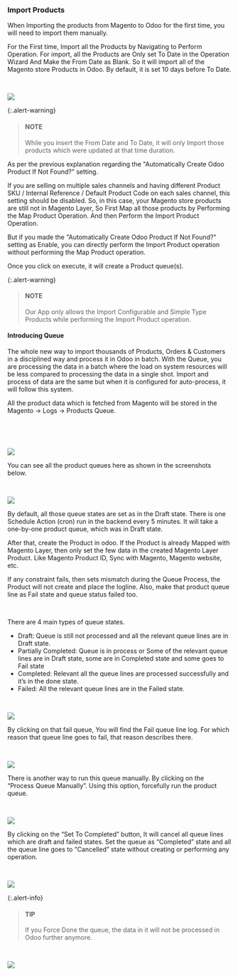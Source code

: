 
### Import Products



When Importing the products from Magento to Odoo for the first time, you will need to import them manually.


For the First time, Import all the Products by Navigating to Perform Operation. For import, all the Products are Only set To Date in the Operation Wizard And Make the From Date as Blank. So it will import all of the Magento store Products in Odoo. By default, it is set 10 days before To Date.


 


![](./images/4-5-1.png)



{:.alert-warning} 
> 
> #### NOTE
> 
> While you insert the From Date and To Date, it will only Import those products which were updated at that time duration.
> 
> 
> 


As per the previous explanation regarding the "Automatically Create Odoo Product If Not Found?" setting.


If you are selling on multiple sales channels and having different Product SKU / Internal Reference / Default Product Code on each sales channel, this setting should be disabled. So, in this case, your Magento store products are still not in Magento Layer, So First Map all those products by Performing the Map Product Operation. And then Perform the Import Product Operation.


But if you made the "Automatically Create Odoo Product If Not Found?" setting as Enable, you can directly perform the Import Product operation without performing the Map Product operation.


Once you click on execute, it will create a Product queue(s).



{:.alert-warning} 
> 
> #### NOTE
> 
> Our App only allows the Import Configurable and Simple Type Products while performing the Import Product operation.
> 
> 
> 


#### **Introducing Queue**


The whole new way to import thousands of Products, Orders & Customers in a disciplined way and process it in Odoo in batch. With the Queue, you are processing the data in a batch where the load on system resources will be less compared to processing the data in a single shot. Import and process of data are the same but when it is configured for auto-process, it will follow this system.


All the product data which is fetched from Magento will be stored in the Magento -> Logs -> Products Queue.


 


 


![](./images/4-5-2.png)


You can see all the product queues here as shown in the screenshots below.


 


![](./images/4-5-3.png)


By default, all those queue states are set as in the Draft state. There is one Schedule Action (cron) run in the backend every 5 minutes. It will take a one-by-one product queue, which was in Draft state.


After that, create the Product in odoo. If the Product is already Mapped with Magento Layer, then only set the few data in the created Magento Layer Product. Like Magento Product ID, Sync with Magento, Magento website, etc.


If any constraint fails, then sets mismatch during the Queue Process, the Product will not create and place the logline. Also, make that product queue line as Fail state and queue status failed too.


 


There are 4 main types of queue states.


* Draft: Queue is still not processed and all the relevant queue lines are in Draft state.
* Partially Completed: Queue is in process or Some of the relevant queue lines are in Draft state, some are in Completed state and some goes to Fail state
* Completed: Relevant all the queue lines are processed successfully and it’s in the done state.
* Failed: All the relevant queue lines are in the Failed state.


 


![](./images/4-5-4.png)


By clicking on that fail queue, You will find the Fail queue line log. For which reason that queue line goes to fail, that reason describes there.


 


![](./images/4-5-5.png)


There is another way to run this queue manually. By clicking on the “Process Queue Manually”. Using this option, forcefully run the product queue.


 


![](./images/4-5-6.png)


By clicking on the “Set To Completed” button, It will cancel all queue lines which are draft and failed states. Set the queue as “Completed” state and all the queue line goes to “Cancelled” state without creating or performing any operation.


 


![](./images/4-5-7.png)



{:.alert-info} 
> 
> #### TIP
> 
> If you Force Done the queue, the data in it will not be processed in Odoo further anymore.
> 
> 
> 


 


![](./images/4-5-8.png)



